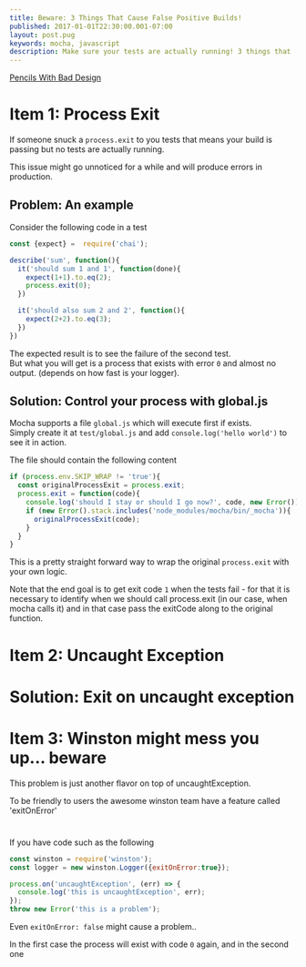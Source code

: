 ```yaml
---
title: Beware: 3 Things That Cause False Positive Builds!
published: 2017-01-01T22:30:00.001-07:00
layout: post.pug
keywords: mocha, javascript
description: Make sure your tests are actually running! 3 things that
---
```


[Pencils With Bad Design](/images/test-failure.jpg)

# Item 1: Process Exit

If someone snuck a `process.exit` to you tests that means your build is passing but no tests are actually running.

This issue might go unnoticed for a while and will produce errors in production.

## Problem: An example

Consider the following code in a test

```javascript
const {expect} =  require('chai');

describe('sum', function(){
  it('should sum 1 and 1', function(done){
    expect(1+1).to.eq(2);
    process.exit(0);
  })

  it('should also sum 2 and 2', function(){
    expect(2+2).to.eq(3);
  })
})
```

The expected result is to see the failure of the second test.   
But what you will get is a process that exists with error `0` and almost no output. (depends on how fast is your logger).


## Solution: Control your process with global.js

Mocha supports a file `global.js` which will execute first if exists.   
Simply create it at `test/global.js` and add `console.log('hello world')` to see it in action.

The file should contain the following content

```javascript
if (process.env.SKIP_WRAP != 'true'){
  const originalProcessExit = process.exit;
  process.exit = function(code){
    console.log('should I stay or should I go now?', code, new Error())
    if (new Error().stack.includes('node_modules/mocha/bin/_mocha')){
      originalProcessExit(code);
    }
  }
}
```

This is a pretty straight forward way to wrap the original `process.exit` with your own logic.

Note that the end goal is to get exit code `1` when the tests fail - for that it is necessary to identify when we should call process.exit (in our case, when mocha calls it) and in that case pass the exitCode along to the original function.

# Item 2: Uncaught Exception

# Solution: Exit on uncaught exception

# Item 3: Winston might mess you up... beware

This problem is just another flavor on top of uncaughtException.

To be friendly to users the awesome winston team have a feature called 'exitOnError'
#
If you have code such as the following

```javascript
const winston = require('winston');
const logger = new winston.Logger({exitOnError:true});

process.on('uncaughtException', (err) => {
  console.log('this is uncaughtException', err);
});
throw new Error('this is a problem');
```

Even `exitOnError: false` might cause a problem..

In the first case the process will exist with code `0` again, and in the second one
